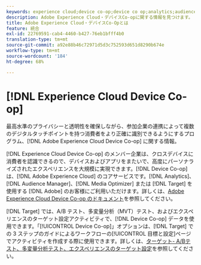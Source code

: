 ```yaml
---
keywords: experience cloud;device co-op;device co op;analytics;audience manager;aam;media optimizer;デバイスグラフ
description: Adobe Experience Cloud・デバイスCo-opに関する情報を見つけます。 プライバシーと透明性を確保しながら、デジタルタッチポイント全体で消費者をより良く識別するために協力します。
title: Adobe Experience Cloud・デバイスCo-Opとは
feature: 統合
exl-id: 22769591-cab4-4460-b427-76eb1bfff4b0
translation-type: tm+mt
source-git-commit: a92e88b46c72971d5d3c752593d651d8290b674e
workflow-type: tm+mt
source-wordcount: '184'
ht-degree: 68%

---
```


# [!DNL Experience Cloud Device Co-op]

最高水準のプライバシーと透明性を確保しながら、参加企業の連携によって複数のデジタルタッチポイントを持つ消費者をより正確に識別できるようにするプログラム、[!DNL Adobe Experience Cloud Device Co-op] に関する情報。 

[!DNL Experience Cloud Device Co-op] のメンバー企業は、クロスデバイスに消費者を認識できるので、デバイスおよびアプリをまたいで、高度にパーソナライズされたエクスペリエンスを大規模に実現できます。[!DNL Device Co-op] は、[!DNL Adobe Experience Cloud] のコアサービスです。[!DNL Analytics]、[!DNL Audience Manager]、[!DNL Media Optimizer] または [!DNL Target] を使用する [!DNL Adobe] のお客様にご利用いただけます。詳しくは、[Adobe Experience Cloud Device Co-op のドキュメント](https://experienceleague.adobe.com/docs/device-co-op/using/home.html)を参照してください。

[!DNL Target] では、A/B テスト、多変量分析（MVT）テスト、およびエクスペリエンスのターゲット設定アクティビティで、[!DNL Device Co-op] データを使用できます。「[!UICONTROL Device Co-op]」オプションは、[!DNL Target] での 3 ステップのガイドによるワークフローの[!UICONTROL 目標と設定]ページでアクティビティを作成する際に使用できます。詳しくは、[ターゲット- A/Bテスト、多変量分析テスト、エクスペリエンスのターゲット設定](https://experienceleague.adobe.com/docs/device-co-op/using/data/target.html)を参照してください。
